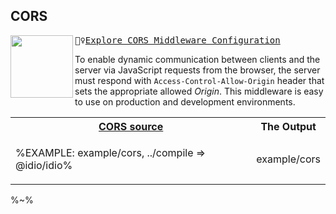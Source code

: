 ## CORS

<img src="https://raw.github.com/idiocc/core/master/images/cors.svg?sanitize=true" align="left" height="100"><kbd>👮‍♀️[Explore CORS Middleware Configuration](../../wiki/Cors)</kbd>

To enable dynamic communication between clients and the server via JavaScript requests from the browser, the server must respond with `Access-Control-Allow-Origin` header that sets the appropriate allowed _Origin_. This middleware is easy to use on production and development environments.

<table>
<!-- block-start -->
<tr><th><a href="example/cors.js">CORS source</a></th><th>The Output</th></tr>
<tr><td>

%EXAMPLE: example/cors, ../compile => @idio/idio%
</td>
<td>

<fork lang="js" env="NODE_ENV=production">example/cors</fork>
</td>
<!-- <td>%FORKERR-fs example/session%</td> -->
</tr>
</table>

%~%